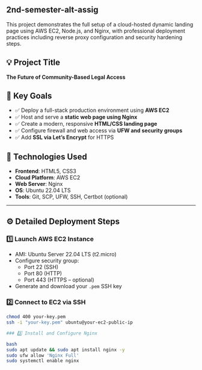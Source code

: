 ## 2nd-semester-alt-assig
This project demonstrates the full setup of a cloud-hosted dynamic landing page using AWS EC2, Node.js, and Nginx, with professional deployment practices including reverse proxy configuration and security hardening steps.

## 💡 Project Title
**The Future of Community-Based Legal Access**
## 🎯 Key Goals

- ✅ Deploy a full-stack production environment using **AWS EC2**
- ✅ Host and serve a **static web page using Nginx**
- ✅ Create a modern, responsive **HTML/CSS landing page**
- ✅ Configure firewall and web access via **UFW and security groups**
- ✅  Add **SSL via Let’s Encrypt** for HTTPS

## 🧰 Technologies Used

- **Frontend**: HTML5, CSS3
- **Cloud Platform**: AWS EC2
- **Web Server**: Nginx
- **OS**: Ubuntu 22.04 LTS
- **Tools**: Git, SCP, UFW, SSH, Certbot (optional)

---

## ⚙️ Detailed Deployment Steps

### 1️⃣ Launch AWS EC2 Instance

- AMI: Ubuntu Server 22.04 LTS (t2.micro)
- Configure security group:
  - Port 22 (SSH)
  - Port 80 (HTTP)
  - Port 443 (HTTPS – optional)
- Generate and download your `.pem` SSH key

### 2️⃣ Connect to EC2 via SSH

```bash
chmod 400 your-key.pem
ssh -i "your-key.pem" ubuntu@your-ec2-public-ip

### 3️⃣ Install and Configure Nginx

bash
sudo apt update && sudo apt install nginx -y
sudo ufw allow 'Nginx Full'
sudo systemctl enable nginx



